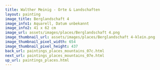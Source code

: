 ```yaml
---
title: Walther Meinig - Orte & Landschaften
layout: painting
image_title: Berglandschaft 4
image_info1: Aquarell, Datum unbekannt
image_info2: 41 x 62 cm
image_url: assets/images/places/Berglandschaft 4.png
image_thumbnail_url: assets/images/places/Berglandschaft 4-klein.png
image_thumbnail_pixel_width: 654
image_thumbnail_pixel_height: 437
back_url: paintings_places_mountains_07c.html
next_url: paintings_places_mountains_07e.html
up_url: paintings_places.html
---
```


